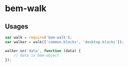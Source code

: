 bem-walk
========

Usages
------

```js
var walk = require('bem-walk');
var walker = walk(['common.blocks', 'desktop.blocks']);

walker.on('data', function (data) {
    // data is bem-object
});
```
